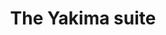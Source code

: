 ---
layout: suite
permalink: /yakima/
has_slider: true
title: The Yakima suite
header_image: /images/suites/yakima/IMG_3521.jpg
header_text: the Yakima suite
info: |-
    A romantic loft getaway with non-stop views of the harbor and all the comforts of home.
description: |-
    - open plan studio apartment
    - private balcony and private deck, both overlooking the harbor
    - queen bed in alcove
    - kitchenette
    - living area with full-size sleeper sofa
    - elevated desk/dining table with harbor view
    - dining table for 4
    - spacious bath with shower
    - reserved parking space
footer:
    message: 'The YAKIMA suite: top of the town studio in Friday Harbor'
    contact: 'Call 800.391.8190 for reservations'
button:
    text: Book the Yakima Suite
    url: http://www.vacationrentalssanjuanislands.com/Unit/Details/67007
images:
    - path: /images/suites/elwha/IMG_3458.jpg
    - path: /images/suites/elwha/IMG_3459.jpg
    - path: /images/suites/elwha/IMG_3474.jpg
    - path: /images/suites/elwha/IMG_3492.jpg
    - path: /images/suites/elwha/IMG_3495.jpg
    - path: /images/suites/elwha/IMG_3497.jpg
---
